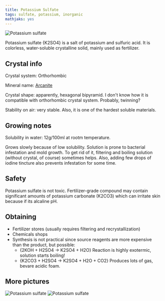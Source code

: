 ```yaml
---
title: Potassium Sulfate
tags: sulfate, potassium, inorganic
mathjaks: yes
---
```

![Potassium sulfate](@root/crystals/images/potassium-sulfate/k2so4-1.jpg)

Potassium sulfate {K2SO4} is a salt of potassium and sulfuric acid. It is colorless, water-soluble crystalline solid, mainly used as fertilizer.

## Crystal info

Crystal system: Orthorhombic

Mineral name: [Arcanite](http://www.mindat.org/min-314.html)

Crystal shape: apparently, hexagonal bipyramid. I don't know how it is compatible with orthorhombic crystal system. Probably, twinning?

Stability on air: very stable. Also, it is one of the hardest soluble materials.

## Growing notes

Solubility in water: 12g/100ml at rootm temperature.

Grows slowly because of low solubility. Solution is prone to bacterial infestation and mold growth. To get rid of it, filtering and boiling solution (without crystal, of course) sometimes helps. Also, adding few drops of iodine tincture also prevents infestation for some time.

## Safety

Potassium sulfate is not toxic. Fertilizer-grade compound may contain significant amounts of potassium carbonate (K2CO3) which can irritate skin because if its alcaline pH.

## Obtaining
* Fertilizer stores (usually requires filtering and recrystallization)
* Chemicals shops
* Synthesis is not practical since source reagents are more expensive than the product, but possible:
    * {2KOH + H2SO4 -> K2SO4 + H2O}
	  Reaction is highly exotermic, solution starts boiling!
    * {K2CO3 + H2SO4 -> K2SO4 + H2O + CO2}
	  Produces lots of gas, bevare acidic foam.
	
## More pictures
![Potassium sulfate](@root/crystals/images/potassium-sulfate/k2so4-2.jpg)
![Potassium sulfate](@root/crystals/images/potassium-sulfate/k2so4-3.jpg)
